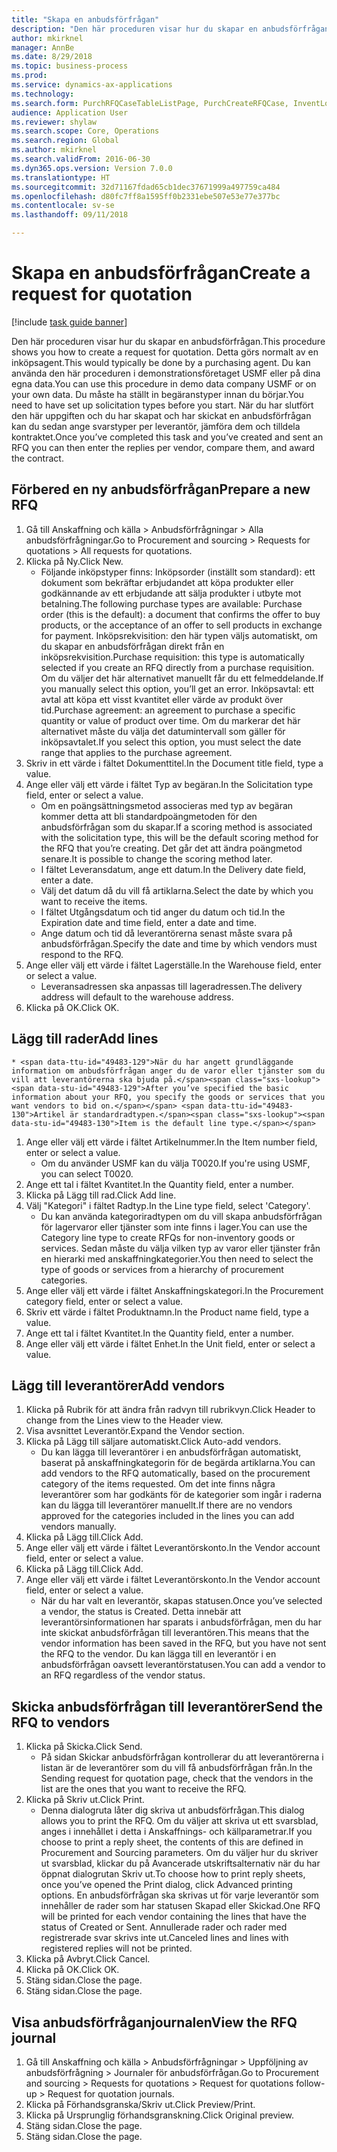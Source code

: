 ```yaml
--- 
title: "Skapa en anbudsförfrågan"
description: "Den här proceduren visar hur du skapar en anbudsförfrågan."
author: mkirknel
manager: AnnBe
ms.date: 8/29/2018
ms.topic: business-process
ms.prod: 
ms.service: dynamics-ax-applications
ms.technology: 
ms.search.form: PurchRFQCaseTableListPage, PurchCreateRFQCase, InventLocationIdLookup, PurchRFQCaseTable, InventItemIdLookupSimple, EcoResCategorySingleLookup, UnitOfMeasureLookup, PurchRFQEditLines, PurchRFQEditLinesPrintOptions, VendRFQJournal, SrsReportViewerForm
audience: Application User
ms.reviewer: shylaw
ms.search.scope: Core, Operations
ms.search.region: Global
ms.author: mkirknel
ms.search.validFrom: 2016-06-30
ms.dyn365.ops.version: Version 7.0.0
ms.translationtype: HT
ms.sourcegitcommit: 32d71167fdad65cb1dec37671999a497759ca484
ms.openlocfilehash: d80fc7ff8a1595ff0b2331ebe507e53e77e377bc
ms.contentlocale: sv-se
ms.lasthandoff: 09/11/2018

---
```

# <a name="create-a-request-for-quotation"></a><span data-ttu-id="49483-103">Skapa en anbudsförfrågan</span><span class="sxs-lookup"><span data-stu-id="49483-103">Create a request for quotation</span></span>

[!include [task guide banner](../../includes/task-guide-banner.md)]

<span data-ttu-id="49483-104">Den här proceduren visar hur du skapar en anbudsförfrågan.</span><span class="sxs-lookup"><span data-stu-id="49483-104">This procedure shows you how to create a request for quotation.</span></span> <span data-ttu-id="49483-105">Detta görs normalt av en inköpsagent.</span><span class="sxs-lookup"><span data-stu-id="49483-105">This would typically be done by a purchasing agent.</span></span> <span data-ttu-id="49483-106">Du kan använda den här proceduren i demonstrationsföretaget USMF eller på dina egna data.</span><span class="sxs-lookup"><span data-stu-id="49483-106">You can use this procedure in demo data company USMF or on your own data.</span></span> <span data-ttu-id="49483-107">Du måste ha ställt in begäranstyper innan du börjar.</span><span class="sxs-lookup"><span data-stu-id="49483-107">You need to have set up solicitation types before you start.</span></span> <span data-ttu-id="49483-108">När du har slutfört den här uppgiften och du har skapat och har skickat en anbudsförfrågan kan du sedan ange svarstyper per leverantör, jämföra dem och tilldela kontraktet.</span><span class="sxs-lookup"><span data-stu-id="49483-108">Once you’ve completed this task and you’ve created and sent an RFQ you can then enter the replies per vendor, compare them, and award the contract.</span></span>


## <a name="prepare-a-new-rfq"></a><span data-ttu-id="49483-109">Förbered en ny anbudsförfrågan</span><span class="sxs-lookup"><span data-stu-id="49483-109">Prepare a new RFQ</span></span>
1. <span data-ttu-id="49483-110">Gå till Anskaffning och källa > Anbudsförfrågningar > Alla anbudsförfrågningar.</span><span class="sxs-lookup"><span data-stu-id="49483-110">Go to Procurement and sourcing > Requests for quotations > All requests for quotations.</span></span>
2. <span data-ttu-id="49483-111">Klicka på Ny.</span><span class="sxs-lookup"><span data-stu-id="49483-111">Click New.</span></span>
    * <span data-ttu-id="49483-112">Följande inköpstyper finns: Inköpsorder (inställt som standard): ett dokument som bekräftar erbjudandet att köpa produkter eller godkännande av ett erbjudande att sälja produkter i utbyte mot betalning.</span><span class="sxs-lookup"><span data-stu-id="49483-112">The following purchase types are available: Purchase order (this is the default): a document that confirms the offer to buy products, or the acceptance of an offer to sell products in exchange for payment.</span></span> <span data-ttu-id="49483-113">Inköpsrekvisition: den här typen väljs automatiskt, om du skapar en anbudsförfrågan direkt från en inköpsrekvisition.</span><span class="sxs-lookup"><span data-stu-id="49483-113">Purchase requisition: this type is automatically selected if you create an RFQ directly from a purchase requisition.</span></span> <span data-ttu-id="49483-114">Om du väljer det här alternativet manuellt får du ett felmeddelande.</span><span class="sxs-lookup"><span data-stu-id="49483-114">If you manually select this option, you’ll get an error.</span></span> <span data-ttu-id="49483-115">Inköpsavtal: ett avtal att köpa ett visst kvantitet eller värde av produkt över tid.</span><span class="sxs-lookup"><span data-stu-id="49483-115">Purchase agreement: an agreement to purchase a specific quantity or value of product over time.</span></span> <span data-ttu-id="49483-116">Om du markerar det här alternativet måste du välja det datumintervall som gäller för inköpsavtalet.</span><span class="sxs-lookup"><span data-stu-id="49483-116">If you select this option, you must select the date range that applies to the purchase agreement.</span></span>  
3. <span data-ttu-id="49483-117">Skriv in ett värde i fältet Dokumenttitel.</span><span class="sxs-lookup"><span data-stu-id="49483-117">In the Document title field, type a value.</span></span>
4. <span data-ttu-id="49483-118">Ange eller välj ett värde i fältet Typ av begäran.</span><span class="sxs-lookup"><span data-stu-id="49483-118">In the Solicitation type field, enter or select a value.</span></span>
    * <span data-ttu-id="49483-119">Om en poängsättningsmetod associeras med typ av begäran kommer detta att bli standardpoängmetoden för den anbudsförfrågan som du skapar.</span><span class="sxs-lookup"><span data-stu-id="49483-119">If a scoring method is associated with the solicitation type, this will be the default scoring method for the RFQ that you’re creating.</span></span> <span data-ttu-id="49483-120">Det går det att ändra poängmetod senare.</span><span class="sxs-lookup"><span data-stu-id="49483-120">It is possible to change the scoring method later.</span></span>  
    * <span data-ttu-id="49483-121">I fältet Leveransdatum, ange ett datum.</span><span class="sxs-lookup"><span data-stu-id="49483-121">In the Delivery date field, enter a date.</span></span>  
    * <span data-ttu-id="49483-122">Välj det datum då du vill få artiklarna.</span><span class="sxs-lookup"><span data-stu-id="49483-122">Select the date by which you want to receive the items.</span></span>  
    * <span data-ttu-id="49483-123">I fältet Utgångsdatum och tid anger du datum och tid.</span><span class="sxs-lookup"><span data-stu-id="49483-123">In the Expiration date and time field, enter a date and time.</span></span>  
    * <span data-ttu-id="49483-124">Ange datum och tid då leverantörerna senast måste svara på anbudsförfrågan.</span><span class="sxs-lookup"><span data-stu-id="49483-124">Specify the date and time by which vendors must respond to the RFQ.</span></span>  
5. <span data-ttu-id="49483-125">Ange eller välj ett värde i fältet Lagerställe.</span><span class="sxs-lookup"><span data-stu-id="49483-125">In the Warehouse field, enter or select a value.</span></span>
    * <span data-ttu-id="49483-126">Leveransadressen ska anpassas till lageradressen.</span><span class="sxs-lookup"><span data-stu-id="49483-126">The delivery address will default to the warehouse address.</span></span>  
6. <span data-ttu-id="49483-127">Klicka på OK.</span><span class="sxs-lookup"><span data-stu-id="49483-127">Click OK.</span></span>

## <a name="add-lines"></a><span data-ttu-id="49483-128">Lägg till rader</span><span class="sxs-lookup"><span data-stu-id="49483-128">Add lines</span></span>
    * <span data-ttu-id="49483-129">När du har angett grundläggande information om anbudsförfrågan anger du de varor eller tjänster som du vill att leverantörerna ska bjuda på.</span><span class="sxs-lookup"><span data-stu-id="49483-129">After you’ve specified the basic information about your RFQ, you specify the goods or services that you want vendors to bid on.</span></span> <span data-ttu-id="49483-130">Artikel är standardradtypen.</span><span class="sxs-lookup"><span data-stu-id="49483-130">Item is the default line type.</span></span>   
1. <span data-ttu-id="49483-131">Ange eller välj ett värde i fältet Artikelnummer.</span><span class="sxs-lookup"><span data-stu-id="49483-131">In the Item number field, enter or select a value.</span></span>
    * <span data-ttu-id="49483-132">Om du använder USMF kan du välja T0020.</span><span class="sxs-lookup"><span data-stu-id="49483-132">If you're using USMF, you can select T0020.</span></span>  
2. <span data-ttu-id="49483-133">Ange ett tal i fältet Kvantitet.</span><span class="sxs-lookup"><span data-stu-id="49483-133">In the Quantity field, enter a number.</span></span>
3. <span data-ttu-id="49483-134">Klicka på Lägg till rad.</span><span class="sxs-lookup"><span data-stu-id="49483-134">Click Add line.</span></span>
4. <span data-ttu-id="49483-135">Välj "Kategori" i fältet Radtyp.</span><span class="sxs-lookup"><span data-stu-id="49483-135">In the Line type field, select 'Category'.</span></span>
    * <span data-ttu-id="49483-136">Du kan använda kategoriradtypen om du vill skapa anbudsförfrågan för lagervaror eller tjänster som inte finns i lager.</span><span class="sxs-lookup"><span data-stu-id="49483-136">You can use the Category line type to create RFQs for non-inventory goods or services.</span></span> <span data-ttu-id="49483-137">Sedan måste du välja vilken typ av varor eller tjänster från en hierarki med anskaffningkategorier.</span><span class="sxs-lookup"><span data-stu-id="49483-137">You then need to select the type of goods or services from a hierarchy of procurement categories.</span></span>  
5. <span data-ttu-id="49483-138">Ange eller välj ett värde i fältet Anskaffningskategori.</span><span class="sxs-lookup"><span data-stu-id="49483-138">In the Procurement category field, enter or select a value.</span></span>
6. <span data-ttu-id="49483-139">Skriv ett värde i fältet Produktnamn.</span><span class="sxs-lookup"><span data-stu-id="49483-139">In the Product name field, type a value.</span></span>
7. <span data-ttu-id="49483-140">Ange ett tal i fältet Kvantitet.</span><span class="sxs-lookup"><span data-stu-id="49483-140">In the Quantity field, enter a number.</span></span>
8. <span data-ttu-id="49483-141">Ange eller välj ett värde i fältet Enhet.</span><span class="sxs-lookup"><span data-stu-id="49483-141">In the Unit field, enter or select a value.</span></span>

## <a name="add-vendors"></a><span data-ttu-id="49483-142">Lägg till leverantörer</span><span class="sxs-lookup"><span data-stu-id="49483-142">Add vendors</span></span>
1. <span data-ttu-id="49483-143">Klicka på Rubrik för att ändra från radvyn till rubrikvyn.</span><span class="sxs-lookup"><span data-stu-id="49483-143">Click Header to change from the Lines view to the Header view.</span></span> 
2. <span data-ttu-id="49483-144">Visa avsnittet Leverantör.</span><span class="sxs-lookup"><span data-stu-id="49483-144">Expand the Vendor section.</span></span>
3. <span data-ttu-id="49483-145">Klicka på Lägg till säljare automatiskt.</span><span class="sxs-lookup"><span data-stu-id="49483-145">Click Auto-add vendors.</span></span>
    * <span data-ttu-id="49483-146">Du kan lägga till leverantörer i en anbudsförfrågan automatiskt, baserat på anskaffningkategorin för de begärda artiklarna.</span><span class="sxs-lookup"><span data-stu-id="49483-146">You can add vendors to the RFQ automatically, based on the procurement category of the items requested.</span></span> <span data-ttu-id="49483-147">Om det inte finns några leverantörer som har godkänts för de kategorier som ingår i raderna kan du lägga till leverantörer manuellt.</span><span class="sxs-lookup"><span data-stu-id="49483-147">If there are no vendors approved for the categories included in the lines you can add vendors manually.</span></span>  
4. <span data-ttu-id="49483-148">Klicka på Lägg till.</span><span class="sxs-lookup"><span data-stu-id="49483-148">Click Add.</span></span>
5. <span data-ttu-id="49483-149">Ange eller välj ett värde i fältet Leverantörskonto.</span><span class="sxs-lookup"><span data-stu-id="49483-149">In the Vendor account field, enter or select a value.</span></span>
6. <span data-ttu-id="49483-150">Klicka på Lägg till.</span><span class="sxs-lookup"><span data-stu-id="49483-150">Click Add.</span></span>
7. <span data-ttu-id="49483-151">Ange eller välj ett värde i fältet Leverantörskonto.</span><span class="sxs-lookup"><span data-stu-id="49483-151">In the Vendor account field, enter or select a value.</span></span>
    * <span data-ttu-id="49483-152">När du har valt en leverantör, skapas statusen.</span><span class="sxs-lookup"><span data-stu-id="49483-152">Once you’ve selected a vendor, the status is Created.</span></span> <span data-ttu-id="49483-153">Detta innebär att leverantörsinformationen har sparats i anbudsförfrågan, men du har inte skickat anbudsförfrågan till leverantören.</span><span class="sxs-lookup"><span data-stu-id="49483-153">This means that the vendor information has been saved in the RFQ, but you have not sent the RFQ to the vendor.</span></span> <span data-ttu-id="49483-154">Du kan lägga till en leverantör i en anbudsförfrågan oavsett leverantörstatusen.</span><span class="sxs-lookup"><span data-stu-id="49483-154">You can add a vendor to an RFQ regardless of the vendor status.</span></span>  

## <a name="send-the-rfq-to-vendors"></a><span data-ttu-id="49483-155">Skicka anbudsförfrågan till leverantörer</span><span class="sxs-lookup"><span data-stu-id="49483-155">Send the RFQ to vendors</span></span>
1. <span data-ttu-id="49483-156">Klicka på Skicka.</span><span class="sxs-lookup"><span data-stu-id="49483-156">Click Send.</span></span>
    * <span data-ttu-id="49483-157">På sidan Skickar anbudsförfrågan kontrollerar du att leverantörerna i listan är de leverantörer som du vill få anbudsförfrågan från.</span><span class="sxs-lookup"><span data-stu-id="49483-157">In the Sending request for quotation page, check that the vendors in the list are the ones that you want to receive the RFQ.</span></span>  
2. <span data-ttu-id="49483-158">Klicka på Skriv ut.</span><span class="sxs-lookup"><span data-stu-id="49483-158">Click Print.</span></span>
    * <span data-ttu-id="49483-159">Denna dialogruta låter dig skriva ut anbudsförfrågan.</span><span class="sxs-lookup"><span data-stu-id="49483-159">This dialog allows you to print the RFQ.</span></span> <span data-ttu-id="49483-160">Om du väljer att skriva ut ett svarsblad, anges i innehållet i detta i Anskaffnings- och källparametrar.</span><span class="sxs-lookup"><span data-stu-id="49483-160">If you choose to print a reply sheet, the contents of this are defined in Procurement and Sourcing parameters.</span></span> <span data-ttu-id="49483-161">Om du väljer hur du skriver ut svarsblad, klickar du på Avancerade utskriftsalternativ när du har öppnat dialogrutan Skriv ut.</span><span class="sxs-lookup"><span data-stu-id="49483-161">To choose how to print reply sheets, once you’ve opened the Print dialog, click Advanced printing options.</span></span> <span data-ttu-id="49483-162">En anbudsförfrågan ska skrivas ut för varje leverantör som innehåller de rader som har statusen Skapad eller Skickad.</span><span class="sxs-lookup"><span data-stu-id="49483-162">One RFQ will be printed for each vendor containing the lines that have the status of Created or Sent.</span></span> <span data-ttu-id="49483-163">Annullerade rader och rader med registrerade svar skrivs inte ut.</span><span class="sxs-lookup"><span data-stu-id="49483-163">Canceled lines and lines with registered replies will not be printed.</span></span>   
3. <span data-ttu-id="49483-164">Klicka på Avbryt.</span><span class="sxs-lookup"><span data-stu-id="49483-164">Click Cancel.</span></span>
4. <span data-ttu-id="49483-165">Klicka på OK.</span><span class="sxs-lookup"><span data-stu-id="49483-165">Click OK.</span></span>
5. <span data-ttu-id="49483-166">Stäng sidan.</span><span class="sxs-lookup"><span data-stu-id="49483-166">Close the page.</span></span>
6. <span data-ttu-id="49483-167">Stäng sidan.</span><span class="sxs-lookup"><span data-stu-id="49483-167">Close the page.</span></span>

## <a name="view-the-rfq-journal"></a><span data-ttu-id="49483-168">Visa anbudsförfråganjournalen</span><span class="sxs-lookup"><span data-stu-id="49483-168">View the RFQ journal</span></span>
1. <span data-ttu-id="49483-169">Gå till Anskaffning och källa > Anbudsförfrågningar > Uppföljning av anbudsförfrågning > Journaler för anbudsförfrågan.</span><span class="sxs-lookup"><span data-stu-id="49483-169">Go to Procurement and sourcing > Requests for quotations > Request for quotations follow-up > Request for quotation journals.</span></span>
2. <span data-ttu-id="49483-170">Klicka på Förhandsgranska/Skriv ut.</span><span class="sxs-lookup"><span data-stu-id="49483-170">Click Preview/Print.</span></span>
3. <span data-ttu-id="49483-171">Klicka på Ursprunglig förhandsgranskning.</span><span class="sxs-lookup"><span data-stu-id="49483-171">Click Original preview.</span></span>
4. <span data-ttu-id="49483-172">Stäng sidan.</span><span class="sxs-lookup"><span data-stu-id="49483-172">Close the page.</span></span>
5. <span data-ttu-id="49483-173">Stäng sidan.</span><span class="sxs-lookup"><span data-stu-id="49483-173">Close the page.</span></span>


